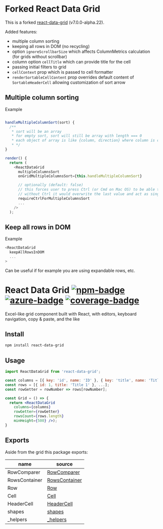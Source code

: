 # Forked React Data Grid

This is a forked [react-data-grid](https://github.com/adazzle/react-data-grid) (v7.0.0-alpha.22).

Added features:
- multiple column sorting
- keeping all rows in DOM (no recycling)
- option `ignoreScrollbarSize` which affects ColumnMetrics calculation (for grids without scrollbar)
- column option `cellTitle` which can provide title for the cell
- passing initial filters to grid
- `cellContext` prop which is passed to cell formatter
- `renderSortableCellContent` prop overrides default content of `SortableHeaderCell` allowing customization of sort arrow

## Multiple column sorting

Example

```js

handleMultipleColumnSort(sort) {
  /**
   * sort will be an array
   * for empty sort, sort will still be array with length === 0
   * each object of array is like {column, direction} where column is column.key from columns definition
   * */
}

render() {
  return (
    <ReactDataGrid
      multipleColumnsSort
      onGridMultipleColumnsSort={this.handleMultipleColumnSort}

      // optionally (default: false)
      // this forces user to press Ctrl (or Cmd on Mac OS) to be able to do multiple sort, 
      // without Ctrl it would overwrite the last value and act as single sort (but still pass an array to handleMultipleColumnsSort)
      requireCtrlForMultipleColumnsSort
      ...
    />
  );
```

## Keep all rows in DOM

Example

```js
<ReactDataGrid
  keepAllRowsInDOM
  ...
>
```

Can be useful if for example you are using expandable rows, etc.

# React Data Grid [![npm-badge]][npm-url] [![azure-badge]][azure-url] [![coverage-badge]][azure-url]

[npm-badge]: https://img.shields.io/npm/v/react-data-grid/next.svg
[npm-url]: https://www.npmjs.com/package/react-data-grid
[azure-badge]: https://img.shields.io/azure-devops/build/nstepi181/e5b746e6-be62-4d36-896f-1e636f889cdc/1/next.svg?logo=pipelines&style=flat-square
[coverage-badge]: https://img.shields.io/azure-devops/coverage/nstepi181/react-data-grid/1/next.svg?style=flat-square
[azure-url]: https://dev.azure.com/nstepi181/react-data-grid/_build/latest?definitionId=1&branchName=next

Excel-like grid component built with React, with editors, keyboard navigation, copy &amp; paste, and the like

## Install

```sh
npm install react-data-grid
```

## Usage

```jsx
import ReactDataGrid from 'react-data-grid';

const columns = [{ key: 'id', name: 'ID' }, { key: 'title', name: 'Title' }];
const rows = [{ id: 1, title: 'Title 1' }, ...];
const rowGetter = rowNumber => rows[rowNumber];

const Grid = () => {
  return <ReactDataGrid
    columns={columns}
    rowGetter={rowGetter}
    rowsCount={rows.length}
    minHeight={500} />);
}
```

## Exports
Aside from the grid this package exports:

name                   | source                                  |
-----------------------|-----------------------------------------|
RowComparer            | [RowComparer](./src/RowComparer.js)     |
RowsContainer          | [RowsContainer](./src/RowsContainer.js) |
Row                    | [Row](./src/Row.js)                     |
Cell                   | [Cell](./src/Cell.js)                   |
HeaderCell             | [HeaderCell](./src/HeaderCell.js)       |
shapes                 | [shapes](./src/PropTypeShapes)          |
_helpers               | [_helpers](./src/helpers)               |
